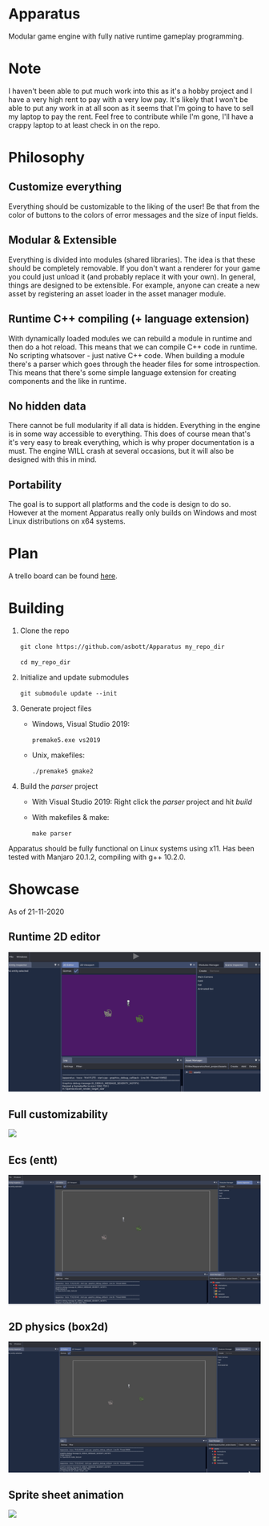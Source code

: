 # Apparatus
Modular game engine with fully native runtime gameplay
programming.

# Note
I haven't been able to put much work into this as it's a hobby project and I have
a very high rent to pay with a very low pay. It's likely that I won't be able to
put any work in at all soon as it seems that I'm going to have to sell my laptop
to pay the rent. Feel free to contribute while I'm gone, I'll have a crappy laptop
to at least check in on the repo.

# Philosophy
## Customize everything
Everything should be customizable to the liking of the user! Be that from the color of buttons to the colors of error messages and the size of input fields.
## Modular & Extensible
Everything is divided into modules (shared libraries). The idea is that these should be completely removable. If you don't want a renderer for your game you could just unload it (and probably replace it with your own). In general, things are designed to be extensible. For example, anyone can create a new asset by registering an asset loader in the asset manager module.
## Runtime C++ compiling (+ language extension)
With dynamically loaded modules we can rebuild a module in runtime and then do a hot reload. This means that we can compile C++ code in runtime. No scripting whatsover - just native C++ code. When building a module there's a parser which goes through the header files for some introspection. This means that there's some simple language extension for creating components and the like in runtime.
## No hidden data
There cannot be full modularity if all data is hidden. Everything in the engine is in some way accessible to everything. This does of course mean that's it's very easy to break everything, which is why proper documentation is a must. The engine WILL crash at several occasions, but it will also be designed with this in mind.
## Portability
The goal is to support all platforms and the code is design to do so. However at the moment Apparatus really only builds on Windows and most Linux distributions on x64 systems.

# Plan
A trello board can be found <a href="https://trello.com/b/xe6pIKCK/apparatus">here</a>.

# Building

1. Clone the repo
    
    `git clone https://github.com/asbott/Apparatus my_repo_dir`
    
    `cd my_repo_dir`
2. Initialize and update submodules
    
    `git submodule update --init`
3. Generate project files
    - Windows, Visual Studio 2019: 
        
        `premake5.exe vs2019`
    - Unix, makefiles: 
    
        `./premake5 gmake2`
4. Build the <i>parser</i> project
    - With Visual Studio 2019: Right click the <i>parser</i> project and hit <i>build</i>
    - With makefiles & make: 

        `make parser`


Apparatus should be fully functional on Linux systems using x11. Has been tested with Manjaro 20.1.2, compiling with g++ 10.2.0.

# Showcase
As of 21-11-2020

## Runtime 2D editor
![](repo/editor.gif)

## Full customizability
![](repo/customize.gif)

## Ecs (entt)
![](repo/ecs.gif)

## 2D physics (box2d)
![](repo/2dphysics.gif)
 
## Sprite sheet animation
![](repo/2dsheetanim.gif)


